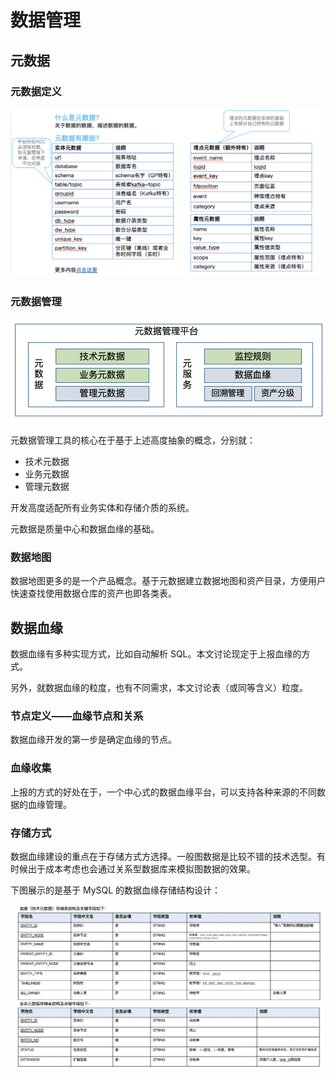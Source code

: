 # 数据管理

## 元数据

### 元数据定义

![](dw-star-metadata-overview.png)

### 元数据管理

![](dw-star-metadata-platform.png)

元数据管理工具的核心在于基于上述高度抽象的概念，分别就：

- 技术元数据
- 业务元数据
- 管理元数据

开发高度适配所有业务实体和存储介质的系统。

元数据是质量中心和数据血缘的基础。

### 数据地图

数据地图更多的是一个产品概念。基于元数据建立数据地图和资产目录，方便用户快速查找使用数据仓库的资产也即各类表。

## 数据血缘

数据血缘有多种实现方式，比如自动解析 SQL。本文讨论现定于上报血缘的方式。

另外，就数据血缘的粒度，也有不同需求，本文讨论表（或同等含义）粒度。

### 节点定义——血缘节点和关系

数据血缘开发的第一步是确定血缘的节点。

### 血缘收集

上报的方式的好处在于，一个中心式的数据血缘平台，可以支持各种来源的不同数据的血缘管理。

### 存储方式

数据血缘建设的重点在于存储方式方选择。一般图数据是比较不错的技术选型。有时候出于成本考虑也会通过关系型数据库来模拟图数据的效果。

下图展示的是基于 MySQL 的数据血缘存储结构设计：

![](dw-star-lineage-tables.png)

